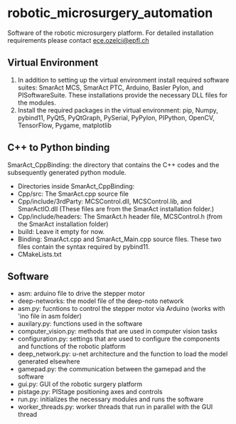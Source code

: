 # robotic_microsurgery_automation
Software of the robotic microsurgery platform.
For detailed installation requirements please contact ece.ozelci@epfl.ch
## Virtual Environment
1. In addition to setting up the virtual environment install required software suites: SmarAct MCS, SmarAct PTC, Arduino, Basler Pylon, and PISoftwareSuite. These installations provide the necessary DLL files for the modules.
2. Install the required packages in the virtual environment: pip, Numpy, pybind11, PyQt5, PyQtGraph, PySerial, PyPylon, PIPython, OpenCV, TensorFlow, Pygame, matplotlib
## C++ to Python binding
SmarAct_CppBinding: the directory that contains the C++ codes and the subsequently generated python module.
- Directories inside SmarAct_CppBinding:
- Cpp/src: The SmarAct.cpp source file
- Cpp/include/3rdParty: MCSControl.dll, MCSControl.lib, and SmarActIO.dll (These files are from the SmarAct installation folder.)
- Cpp/include/headers: The SmarAct.h header file, MCSControl.h (from the SmarAct installation folder)
- build: Leave it empty for now.
- Binding: SmarAct.cpp and SmarAct_Main.cpp source files. These two files contain the syntax required by pybind11.
- CMakeLists.txt
## Software
- asm: arduino file to drive the stepper motor
- deep-networks: the model file of the deep-noto network 
- asm.py: fucntions to control the stepper motor via Arduino (works with 'ino file in asm folder) 
- auxilary.py: functions used in the software
- computer_vision.py: methods that are used in computer vision tasks
- configuration.py: settings that are used to configure the components and functions of the robotic platform
- deep_network.py: u-net architecture and the function to load the model generated elsewhere
- gamepad.py: the communication between the gamepad and the software
- gui.py: GUI of the robotic surgery platform
- pistage.py: PIStage positioning axes and controls
- run.py: initializes the necessary modules and runs the software
- worker_threads.py: worker threads that run in parallel with the GUI thread 
